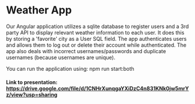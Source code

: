# Weather App
Our Angular application utilizes a sqlite database to register users and a 3rd party API to display relevant weather information to each user. It does this by storing a 'favorite' city as a User SQL field. The app authenticates users and allows them to log out or delete their account while authenticated. The app also deals with incorrect usernames/passwords and duplicate usernames (because usernames are unique). 

You can run the application using: npm run start:both

#### Link to presentation: https://drive.google.com/file/d/1CNHrXunqgaYXiDzC4n831KNk0jw5mrYz/view?usp=sharing
